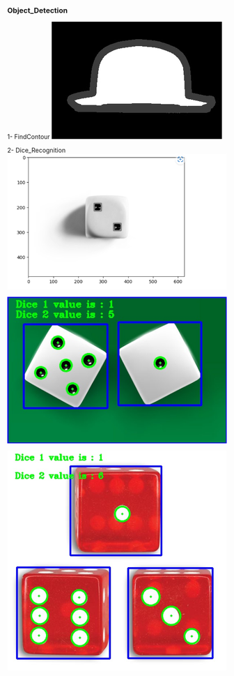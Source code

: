 ### Object_Detection
1- FindContour
![](Output/hat.jpg)

2- Dice_Recognition
![](Output/2.png)

![](Output/5,1.jpg)

![](Output/1,6,3.jpg)
